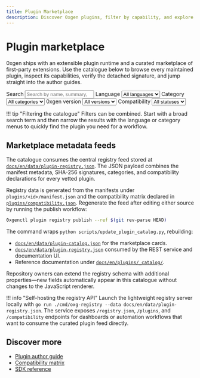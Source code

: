 ```yaml
---
title: Plugin Marketplace
description: Discover 0xgen plugins, filter by capability, and explore their compatibility details.
---
```


# Plugin marketplace

0xgen ships with an extensible plugin runtime and a curated marketplace of
first-party extensions. Use the catalogue below to browse every maintained
plugin, inspect its capabilities, verify the detached signature, and jump
straight into the author guides.

<div class="plugin-catalog__toolbar">
  <label class="plugin-catalog__filter">
    <span>Search</span>
    <input type="search" id="plugin-search" placeholder="Search by name, summary, or capability" />
  </label>
  <label class="plugin-catalog__filter">
    <span>Language</span>
    <select id="plugin-language">
      <option value="">All languages</option>
    </select>
  </label>
  <label class="plugin-catalog__filter">
    <span>Category</span>
    <select id="plugin-category">
      <option value="">All categories</option>
    </select>
  </label>
  <label class="plugin-catalog__filter">
    <span>0xgen version</span>
    <select id="plugin-oxg">
      <option value="">All versions</option>
    </select>
  </label>
  <label class="plugin-catalog__filter">
    <span>Compatibility</span>
    <select id="plugin-compatibility-status">
      <option value="">All statuses</option>
    </select>
  </label>
</div>

<div id="plugin-catalog" class="plugin-catalog__grid" data-mdx-component="plugin-catalog"></div>

!!! tip "Filtering the catalogue"
    Filters can be combined. Start with a broad search term and then narrow the
    results with the language or category menus to quickly find the plugin you
    need for a workflow.

## Marketplace metadata feeds

The catalogue consumes the central registry feed stored at
[`docs/en/data/plugin-registry.json`](../data/plugin-registry.json). The JSON
payload combines the manifest metadata, SHA-256 signatures, categories, and
compatibility declarations for every vetted plugin.

Registry data is generated from the manifests under `plugins/<id>/manifest.json`
and the compatibility matrix declared in
[`plugins/compatibility.json`](../../plugins/compatibility.json). Regenerate the
feed after editing either source by running the publish workflow:

```bash
0xgenctl plugin registry publish --ref $(git rev-parse HEAD)
```

The command wraps `python scripts/update_plugin_catalog.py`, rebuilding:

- [`docs/en/data/plugin-catalog.json`](../data/plugin-catalog.json) for the
  marketplace cards.
- [`docs/en/data/plugin-registry.json`](../data/plugin-registry.json) consumed by
  the REST service and documentation UI.
- Reference documentation under [`docs/en/plugins/_catalog/`](./_catalog/).

Repository owners can extend the registry schema with additional properties—new
fields automatically appear in this catalogue without changes to the JavaScript
renderer.

!!! info "Self-hosting the registry API"
    Launch the lightweight registry server locally with
    `go run ./cmd/oxg-registry --data docs/en/data/plugin-registry.json`. The
    service exposes `/registry.json`, `/plugins`, and `/compatibility` endpoints
    for dashboards or automation workflows that want to consume the curated
    plugin feed directly.

## Discover more

- [Plugin author guide](./index.md)
- [Compatibility matrix](./compatibility-matrix.md)
- [SDK reference](../dev-guide/index.md#plugin-development-loop)
